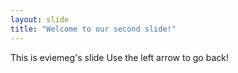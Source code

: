```yaml
---
layout: slide
title: "Welcome to our second slide!"
---
```

This is eviemeg's slide
Use the left arrow to go back!